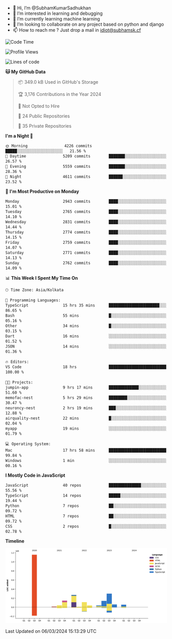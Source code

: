 - 👋 Hi, I’m @SubhamKumarSadhukhan
- 👀 I’m interested in learning and debugging
- 🌱 I’m currently learning machine learning
- 💞️ I’m looking to collaborate on any project based on python and django
- 📫 How to reach me ?
      Just drop a mail in idiot@subhamsk.cf

<!---
SubhamKumarSadhukhan/SubhamKumarSadhukhan is a ✨ special ✨ repository because its `README.md` (this file) appears on your GitHub profile.
You can click the Preview link to take a look at your changes.
--->


<!--START_SECTION:waka-->
![Code Time](http://img.shields.io/badge/Code%20Time-1%2C980%20hrs%2021%20mins-blue)

![Profile Views](http://img.shields.io/badge/Profile%20Views-29-blue)

![Lines of code](https://img.shields.io/badge/From%20Hello%20World%20I%27ve%20Written-2.4%20million%20lines%20of%20code-blue)

**🐱 My GitHub Data** 

> 📦 349.0 kB Used in GitHub's Storage 
 > 
> 🏆 3,176 Contributions in the Year 2024
 > 
> 🚫 Not Opted to Hire
 > 
> 📜 24 Public Repositories 
 > 
> 🔑 35 Private Repositories 
 > 
**I'm a Night 🦉** 

```text
🌞 Morning                4226 commits        █████░░░░░░░░░░░░░░░░░░░░   21.56 % 
🌆 Daytime                5209 commits        ███████░░░░░░░░░░░░░░░░░░   26.57 % 
🌃 Evening                5559 commits        ███████░░░░░░░░░░░░░░░░░░   28.36 % 
🌙 Night                  4611 commits        ██████░░░░░░░░░░░░░░░░░░░   23.52 % 
```
📅 **I'm Most Productive on Monday** 

```text
Monday                   2943 commits        ████░░░░░░░░░░░░░░░░░░░░░   15.01 % 
Tuesday                  2765 commits        ████░░░░░░░░░░░░░░░░░░░░░   14.10 % 
Wednesday                2831 commits        ████░░░░░░░░░░░░░░░░░░░░░   14.44 % 
Thursday                 2774 commits        ████░░░░░░░░░░░░░░░░░░░░░   14.15 % 
Friday                   2759 commits        ████░░░░░░░░░░░░░░░░░░░░░   14.07 % 
Saturday                 2771 commits        ████░░░░░░░░░░░░░░░░░░░░░   14.13 % 
Sunday                   2762 commits        ████░░░░░░░░░░░░░░░░░░░░░   14.09 % 
```


📊 **This Week I Spent My Time On** 

```text
🕑︎ Time Zone: Asia/Kolkata

💬 Programming Languages: 
TypeScript               15 hrs 35 mins      ██████████████████████░░░   86.65 % 
Bash                     55 mins             █░░░░░░░░░░░░░░░░░░░░░░░░   05.16 % 
Other                    34 mins             █░░░░░░░░░░░░░░░░░░░░░░░░   03.15 % 
Dart                     16 mins             ░░░░░░░░░░░░░░░░░░░░░░░░░   01.52 % 
JSON                     14 mins             ░░░░░░░░░░░░░░░░░░░░░░░░░   01.36 % 

🔥 Editors: 
VS Code                  18 hrs              █████████████████████████   100.00 % 

🐱‍💻 Projects: 
jumpin-app               9 hrs 17 mins       █████████████░░░░░░░░░░░░   51.60 % 
memofac-nest             5 hrs 29 mins       ████████░░░░░░░░░░░░░░░░░   30.47 % 
neuroncy-nest            2 hrs 19 mins       ███░░░░░░░░░░░░░░░░░░░░░░   12.88 % 
airquality-nest          22 mins             █░░░░░░░░░░░░░░░░░░░░░░░░   02.04 % 
myapp                    19 mins             ░░░░░░░░░░░░░░░░░░░░░░░░░   01.79 % 

💻 Operating System: 
Mac                      17 hrs 58 mins      █████████████████████████   99.84 % 
Windows                  1 min               ░░░░░░░░░░░░░░░░░░░░░░░░░   00.16 % 
```

**I Mostly Code in JavaScript** 

```text
JavaScript               40 repos            ██████████████░░░░░░░░░░░   55.56 % 
TypeScript               14 repos            █████░░░░░░░░░░░░░░░░░░░░   19.44 % 
Python                   7 repos             ██░░░░░░░░░░░░░░░░░░░░░░░   09.72 % 
HTML                     7 repos             ██░░░░░░░░░░░░░░░░░░░░░░░   09.72 % 
CSS                      2 repos             █░░░░░░░░░░░░░░░░░░░░░░░░   02.78 % 
```



**Timeline**

![Lines of Code chart](https://raw.githubusercontent.com/SubhamKumarSadhukhan/SubhamKumarSadhukhan/main/assets/bar_graph.png)


 Last Updated on 06/03/2024 15:13:29 UTC
<!--END_SECTION:waka-->
